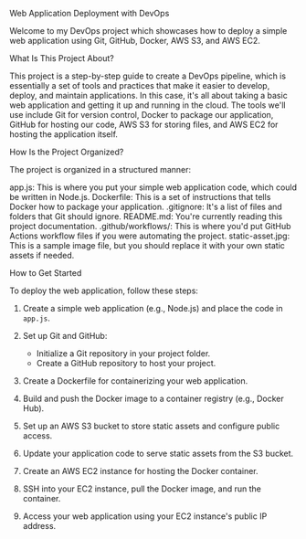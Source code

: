 Web Application Deployment with DevOps

Welcome to my DevOps project which showcases how to deploy a simple web application using Git, GitHub, Docker, AWS S3, and AWS EC2.

What Is This Project About?

This project is a step-by-step guide to create a DevOps pipeline, which is essentially a set of tools and practices that make it easier to develop, deploy, and maintain applications. In this case, it's all about taking a basic web application and getting it up and running in the cloud. The tools we'll use include Git for version control, Docker to package our application, GitHub for hosting our code, AWS S3 for storing files, and AWS EC2 for hosting the application itself.

How Is the Project Organized?

The project is organized in a structured manner:

app.js: This is where you put your simple web application code, which could be written in Node.js.
Dockerfile: This is a set of instructions that tells Docker how to package your application.
.gitignore: It's a list of files and folders that Git should ignore.
README.md: You're currently reading this project documentation.
.github/workflows/: This is where you'd put GitHub Actions workflow files if you were automating the project.
static-asset.jpg: This is a sample image file, but you should replace it with your own static assets if needed.

How to Get Started

To deploy the web application, follow these steps:

1. Create a simple web application (e.g., Node.js) and place the code in `app.js`.
2. Set up Git and GitHub:
   - Initialize a Git repository in your project folder.
   - Create a GitHub repository to host your project.

3. Create a Dockerfile for containerizing your web application.
4. Build and push the Docker image to a container registry (e.g., Docker Hub).
5. Set up an AWS S3 bucket to store static assets and configure public access.
6. Update your application code to serve static assets from the S3 bucket.
7. Create an AWS EC2 instance for hosting the Docker container.
8. SSH into your EC2 instance, pull the Docker image, and run the container.
9. Access your web application using your EC2 instance's public IP address.



